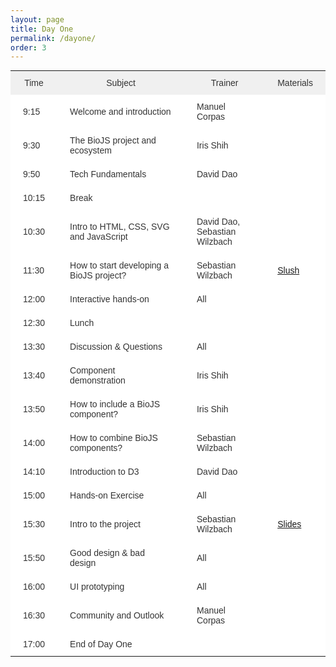 ```yaml
---
layout: page
title: Day One
permalink: /dayone/
order: 3
---
```


<style type="text/css">
.tg  {border-collapse:collapse;border-spacing:0;border-color:#ccc;border:none;margin:0px auto;}
.tg td{font-family:Arial, sans-serif;font-size:14px;padding:11px 20px;border-style:solid;border-width:0px;overflow:hidden;word-break:normal;border-color:#ccc;color:#333;background-color:#fff;}
.tg th{font-family:Arial, sans-serif;font-size:14px;font-weight:normal;padding:11px 20px;border-style:solid;border-width:0px;overflow:hidden;word-break:normal;border-color:#ccc;color:#333;background-color:#f0f0f0;}
.tg .tg-s6z2{text-align:center}
</style>
<table class="tg">
  <tr>
    <th class="tg-s6z2">Time</th>
    <th class="tg-031e">Subject</th>
    <th class="tg-031e">Trainer</th>
    <th class="tg-031e">Materials</th>
  </tr>
  <tr>
    <td class="tg-031e">9:15</td>
    <td class="tg-031e">Welcome and introduction</td>
    <td class="tg-031e">Manuel Corpas</td>
    <td class="tg-031e" biojs-date="2014-11-05 02:00"></td>
  </tr>
  <tr>
    <td class="tg-031e">9:30</td>
    <td class="tg-031e">The BioJS project and ecosystem</td>
    <td class="tg-031e">Iris Shih</td>
    <td class="tg-031e"></td>
  </tr>
  <tr>
    <td class="tg-031e">9:50</td>
    <td class="tg-031e">Tech Fundamentals</td>
    <td class="tg-031e">David Dao</td>
    <td class="tg-031e"></td>
  </tr>
 <tr>
    <td class="tg-031e">10:15</td>
    <td class="tg-031e">Break</td>
    <td class="tg-031e"></td>
    <td class="tg-031e"></td>
  </tr>
  <tr>
    <td class="tg-031e">10:30</td>
    <td class="tg-031e">Intro to HTML, CSS, SVG and JavaScript </td>
    <td  class="tg-031e">David Dao, <br> Sebastian Wilzbach</td>
    <td class="tg-031e"></td>
  </tr>
  <tr>
    <td class="tg-031e">11:30</td>
    <td class="tg-031e">How to start developing a BioJS project?</td>
    <td class="tg-031e">Sebastian Wilzbach</td>
    <td class="tg-031e" biojs-date="2014-11-05 11:30"><a href="https://github.com/biojs/slush-biojs">Slush</a></td>
  </tr>
  <tr>
    <td class="tg-031e">12:00</td>
    <td class="tg-031e">Interactive hands-on</td>
    <td class="tg-031e">All</td>
    <td class="tg-031e"></td>
  </tr>
 <tr>
    <td class="tg-031e">12:30</td>
    <td class="tg-031e">Lunch</td>
    <td class="tg-031e"></td>
    <td class="tg-031e"></td>
  </tr>
  <tr>
    <td class="tg-031e">13:30</td>
    <td class="tg-031e">Discussion &amp; Questions</td>
    <td class="tg-031e">All</td>
    <td class="tg-031e"></td>
  </tr>
  <tr>
    <td class="tg-031e">13:40</td>
    <td class="tg-031e">Component demonstration</td>
    <td class="tg-031e">Iris Shih</td>
    <td class="tg-031e"></td>
  </tr>
  <tr>
    <td class="tg-031e">13:50</td>
    <td class="tg-031e">How to include a BioJS component?</td>
    <td class="tg-031e">Iris Shih</td>
    <td class="tg-031e"></td>
  </tr>
  <tr>
    <td class="tg-031e">14:00</td>
    <td class="tg-031e">How to combine BioJS components?</td>
    <td class="tg-031e">Sebastian Wilzbach</td>
    <td class="tg-031e"></td>
  </tr>
  <tr>
    <td class="tg-031e">14:10</td>
    <td class="tg-031e">Introduction to D3</td>
    <td class="tg-031e">David Dao</td>
    <td class="tg-031e"></td>
  </tr>
  <tr>
    <td class="tg-031e">15:00</td>
    <td class="tg-031e">Hands-on Exercise</td>
    <td class="tg-031e">All</td>
    <td class="tg-031e"></td>
  </tr>
  <tr>
    <td class="tg-031e">15:30</td>
    <td class="tg-031e">Intro to the project</td>
    <td class="tg-031e">Sebastian Wilzbach</td>
    <td class="tg-031e" biojs-date="2014-11-05 15:30"><a href="https://docs.google.com/presentation/d/1OtYi-ihHapeHRq_PTc3fi7grnbHoXMbJBJI4Yq1kKGo/pub?start=false&loop=false&delayms=15000&slide=id.g4138faa6a_0113">Slides</a>
    </td>
  </tr>
  <tr>
    <td class="tg-031e">15:50</td>
    <td class="tg-031e">Good design & bad design</td>
    <td class="tg-031e">All</td>
    <td class="tg-031e"></td>
  </tr>
  <tr>
    <td class="tg-031e">16:00</td>
    <td class="tg-031e">UI prototyping</td>
    <td class="tg-031e">All</td>
    <td class="tg-031e"></td>
  </tr>
  <tr>
    <td class="tg-031e">16:30</td>
    <td class="tg-031e">Community and Outlook</td>
    <td class="tg-031e">Manuel Corpas</td>
    <td class="tg-031e"></td>
  </tr>
  <tr>
    <td class="tg-031e">17:00</td>
    <td class="tg-031e">End of Day One</td>
    <td class="tg-031e"></td>
    <td class="tg-031e"></td>
  </tr>
</table>

<script src="{{ baseurl }}/js/hider.js"></script>
